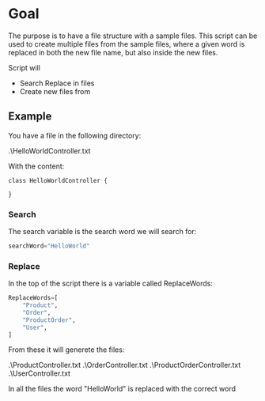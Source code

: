 # Goal
The purpose is to have a file structure with a sample files.
This script can be used to create multiple files from the sample files, where a given word is replaced in both the new file name, but also inside the new files.

Script will
- Search Replace in files
- Create new files from 


## Example

You have a file in the following directory:

.\HelloWorldController.txt

With the content:

```
class HelloWorldController {

}
```

### Search
The search variable is the search word we will search for:

```python
searchWord="HelloWorld"
```

### Replace

In the top of the script there is a variable called ReplaceWords:

```python
ReplaceWords=[
    "Product",
    "Order",
    "ProductOrder",
    "User",
]
```

From these it will generete the files:

.\ProductController.txt
.\OrderController.txt
.\ProductOrderController.txt
.\UserController.txt


In all the files the word "HelloWorld" is replaced with the correct word